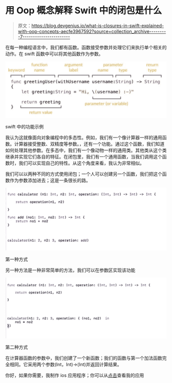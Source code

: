 # 用 Oop 概念解释 Swift 中的闭包是什么

> 原文：<https://blog.devgenius.io/what-is-closures-in-swift-explained-with-oop-concepts-aecfe3967592?source=collection_archive---------7----------------------->

在每一种编程语言中，我们都有函数。函数接受参数并处理它们来执行单个相关的动作。在 swift 函数中可以将其他函数作为参数。

![](img/e35d1d797a08bd1f0ee40ca680acbd6b.png)

swift 中的功能示例

我认为这就像面向对象编程中的多态性。例如，我们有一个像计算器一样的通用函数。计算器接受整数、双精度等参数。，还有一个功能。通过这个函数，我们知道如何处理其他参数。在多态中，我们有一个像动物一样的通用类。其他类从这个类继承并实现它们各自的特征。在闭包里，我们有一个通用函数，当我们调用这个函数时，我们可以实现自己的特性。从这个角度来看，我认为非常相似。

我们可以以两种不同的方式使用闭包；一个人可以创建另一个函数，我们把这个函数作为参数添加进去；这是一条很长的路。

![](img/d3713dcae3ed2f46a0c401afc8b7780b.png)

第一种方式

另一种方法是一种非常简单的方法，我们可以在参数区实现该功能

![](img/54eca474ddd330b5beacf13ba8d4cbfb.png)

第二种方式

在计算器函数的参数中，我们创建了一个新函数；我们的函数与第一个加法函数完全相同。它采用两个参数(Int，Int)->(Int)并返回计算结果。

你好，如果你需要，我制作 ios 应用程序；你可以从[点击](https://apps.apple.com/developer/halis-bilal-kara/id1537304083)查看我的应用